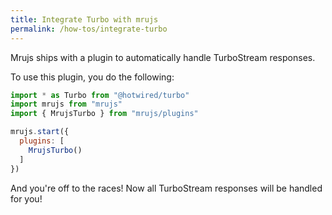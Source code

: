 ```yaml
---
title: Integrate Turbo with mrujs
permalink: /how-tos/integrate-turbo
---
```


Mrujs ships with a plugin to automatically handle TurboStream responses.

To use this plugin, you do the following:

```js
import * as Turbo from "@hotwired/turbo"
import mrujs from "mrujs"
import { MrujsTurbo } from "mrujs/plugins"

mrujs.start({
  plugins: [
    MrujsTurbo()
  ]
})
```

And you're off to the races! Now all TurboStream responses will be
handled for you!

